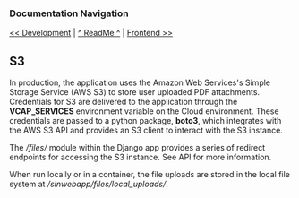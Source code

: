 ### Documentation Navigation
[<< Development](DEVELOPMENT.md) | [^ ReadMe ^](../README.md) | [Frontend >>](FRONTEND.md)

## S3

In production, the application uses the Amazon Web Services's Simple Storage Service (AWS S3) to store user uploaded PDF attachments. Credentials for S3 are delivered to the application through the <b>VCAP_SERVICES</b> environment variable on the Cloud environment. These credentials are passed to a python package, <b>boto3</b>, which integrates with the AWS S3 API and provides an S3 client to interact with the S3 instance. 

The <i>/files/</i> module within the Django app provides a series of redirect endpoints for accessing the S3 instance. See API for more information. 

When run locally or in a container, the file uploads are stored in the local file system at <i>/sinwebapp/files/local_uploads/</i>.